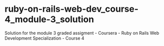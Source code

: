 # ruby-on-rails-web-dev_course-4_module-3_solution
Solution for the module 3 graded assigment - Coursera - Ruby on Rails Web Development Specialization - Course 4
